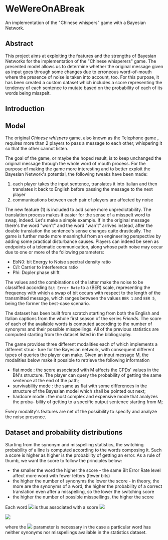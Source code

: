 # WeWereOnABreak
An implementation of the "Chinese whispers" game with a Bayesian Network.

## Abstract
This project aims at exploiting the features and the strengths of Bayesian Networks for the implementation of the "Chinese whisperers" game. The presented
model allows us to determine whether the original message given as input goes through some changes due to erroneous word-of-mouth where the presence of noise
is taken into account, too. For this purpose, it has been created a custom dataset which includes a score representing the tendency of each sentence to mutate based
on the probability of each of its words being misspelt.


## Introduction


## Model
The original *Chinese whispers* game, also known as the
Telephone game , requires more than 2 players to pass a message to each other, whispering it so that the other cannot
listen. 

The goal of the game, or maybe the hoped result, is to keep unchanged the
original message through the whole word of mouth process.
For the purpose of making the game more interesting and to better exploit the Bayesian
Network's potential, the following tweaks have been made:
  1. each player takes the input sentence, translates it into Italian and then translates it back to English before passing the message to the next player
  2. communications between each pair of players are affected by noise

The new feature (1) is included to add some more unpredictability.
The translation process makes it easier for the sense of a misspelt word to swap, indeed. Let's make
a simple example. If in the original message there's the word "won't" and the word "wan't" arrives instead, after the double translation the sentence's sense changes quite
drastically. The game is further made more meaningful from an engineering perspective by adding
some practical disturbance causes. Players can indeed be seen as endpoints of a telematic
communication, along whose path noise may occur due to one or more of the following
parameters:
- EbN0: bit Energy to Noise spectral density ratio
-  C/I: Carrier to Interference ratio
- Phi: Dopler phase shift

The values and the combinations of the latter make the noise to be classiffed according
`Bit Error Rate` to a (BER) scale, representing the frequency with which a swap of bit
occurs with respect to the length of the transmitted message, which ranges between the
values `BER 1` and `BER 5`, being the former the best-case scenario.

The dataset has been built from scratch starting from both the English and Italian
captions from the whole first season of the series *Friends*. The score of each of the
available words is computed according to the number of synonyms and their possible
misspellings. All of the previous statistics are computed starting from the dataset listed
in the bibliography.

The game provides three different modalities each of which implements a different struc-
ture for the Bayesian network, with consequent different types of queries the player can
make. Given an input message M, the modalities below make it possible to retrieve the
following information 
- flat mode : the score associated with M affects the CPDs' values in the BN's
structure. The player can query the probability of getting the same sentence at
the end of the path;
- survivability mode : the same as flat with some differences in the structure of the Bayesian model which shall be pointed out next;
- hardcore mode : the most complex and expensive mode that analyzes the proba- bility of getting to a specific output sentence starting from
M;

Every modality's features are net of the possibility to specify and analyze the noise presence.

## Dataset and probability distributions
Starting from the synonym and misspelling statistics, the
switching probability of a line is computed according to the words composing it. Such a score is higher as higher is
the probability of getting an error. As a rule of thumb, we want the score to follow the
principles below:
- the smaller the word the higher the score - the same Bit Error Rate level affect
more word with fewer letters (fewer bits)
- the higher the number of synonyms the lower the score - in theory, the more are
the synonyms of a word, the higher the probability of a correct translation even
after a misspelling, so the lower the switching score
- the higher the number of possible misspellings, the higher the score

Each word <img src="https://render.githubusercontent.com/render/math?math=w^{(i)}"> is thus associated with a score 
<img src="https://render.githubusercontent.com/render/math?math=w^{(i)}_\text{score}">

<img src="https://render.githubusercontent.com/render/math?math=w^{(i)}_\text{score}=\omega_\text{len} \cdot \lambda(w^{(i)}) + \omega_\text{syn} \cdot \sigma(w^{(i)}) + \omega_\text{misp} \cdot \mu(w^{(i)}) + \varsigma_f">
          
where the <img src="https://render.githubusercontent.com/render/math?math=\varsigma_f"> parameter is necessary 
in the case a particular word has neither synonyms nor misspellings available in the statistics dataset.


